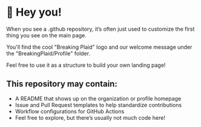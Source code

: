 # 👋 Hey you! 

When you see a .github repository, it’s often just used to customize the first thing you see on the main page.

You'll find the cool "Breaking Plaid" logo and our welcome message under the "BreakingPlaid/Profile" folder.

Feel free to use it as a structure to build your own landing page!

## This repository may contain:

- A README that shows up on the organization or profile homepage
- Issue and Pull Request templates to help standardize contributions
- Workflow configurations for GitHub Actions
- Feel free to explore, but there’s usually not much code here!
